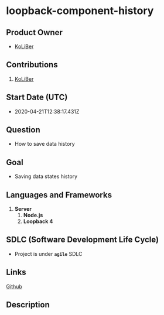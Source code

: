 # loopback-component-history

## Product Owner

-   [KoLiBer](https://koliber.ir)

## Contributions

1. [KoLiBer](https://koliber.ir)

## Start Date (UTC)

-   2020-04-21T12:38:17.431Z

## Question

-   How to save data history

## Goal

-   Saving data states history

## Languages and Frameworks

1. **Server**
    1. **Node.js**
    2. **Loopback 4**

## SDLC (Software Development Life Cycle)

-   Project is under **`agile`** SDLC

## Links

[Github](https://github.com/loopback4/loopback-component-history)

## Description

